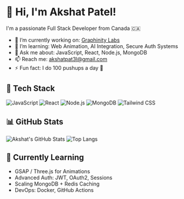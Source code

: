 # 👋 Hi, I'm Akshat Patel!

I'm a passionate Full Stack Developer from Canada 🇨🇦

- 🔭 I’m currently working on: [Graphinity Labs](https://graphinitylab.com)
- 🌱 I’m learning: Web Animation, AI Integration, Secure Auth Systems
- 💬 Ask me about: JavaScript, React, Node.js, MongoDB
- 📫 Reach me: akshatpat3l@gmail.com
- ⚡ Fun fact: I do 100 pushups a day 💪

## 🚀 Tech Stack
![JavaScript](https://img.shields.io/badge/-JavaScript-F7DF1E?logo=javascript&logoColor=black&style=flat-square)
![React](https://img.shields.io/badge/-React-61DAFB?logo=react&logoColor=black&style=flat-square)
![Node.js](https://img.shields.io/badge/-Node.js-339933?logo=node.js&logoColor=white&style=flat-square)
![MongoDB](https://img.shields.io/badge/-MongoDB-47A248?logo=mongodb&logoColor=white&style=flat-square)
![Tailwind CSS](https://img.shields.io/badge/-TailwindCSS-38B2AC?logo=tailwind-css&logoColor=white&style=flat-square)

## 📊 GitHub Stats
![Akshat's GitHub Stats](https://github-readme-stats.vercel.app/api?username=akshatpatel&show_icons=true&theme=tokyonight)
![Top Langs](https://github-readme-stats.vercel.app/api/top-langs/?username=akshatpatel&layout=compact&theme=tokyonight)

## 🌱 Currently Learning
- GSAP / Three.js for Animations
- Advanced Auth: JWT, OAuth2, Sessions
- Scaling MongoDB + Redis Caching
- DevOps: Docker, GitHub Actions
